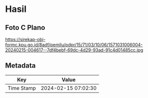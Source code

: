 # Hasil

## Foto C Plano

https://sirekap-obj-formc.kpu.go.id/8adf/pemilu/pdpr/15/71/03/10/06/1571031006004-20240215-004617--7df4bebf-69dc-4d29-93ad-91c4d01485cc.jpg


## Metadata

| Key        | Value               |
| ---------- | ------------------- |
| Time Stamp | 2024-02-15 07:02:30 |



